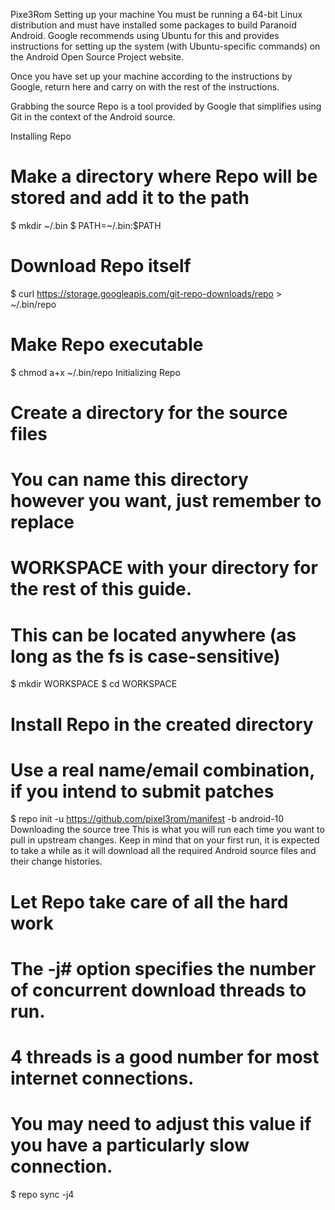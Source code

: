Pixe3Rom
Setting up your machine
You must be running a 64-bit Linux distribution and must have installed some packages to build Paranoid Android. Google recommends using Ubuntu for this and provides instructions for setting up the system (with Ubuntu-specific commands) on the Android Open Source Project website.

Once you have set up your machine according to the instructions by Google, return here and carry on with the rest of the instructions.

Grabbing the source
Repo is a tool provided by Google that simplifies using Git in the context of the Android source.

Installing Repo
# Make a directory where Repo will be stored and add it to the path
$ mkdir ~/.bin
$ PATH=~/.bin:$PATH

# Download Repo itself
$ curl https://storage.googleapis.com/git-repo-downloads/repo > ~/.bin/repo

# Make Repo executable
$ chmod a+x ~/.bin/repo
Initializing Repo
# Create a directory for the source files
# You can name this directory however you want, just remember to replace
# WORKSPACE with your directory for the rest of this guide.
# This can be located anywhere (as long as the fs is case-sensitive)
$ mkdir WORKSPACE
$ cd WORKSPACE

# Install Repo in the created directory
# Use a real name/email combination, if you intend to submit patches
$ repo init -u https://github.com/pixel3rom/manifest -b android-10
Downloading the source tree
This is what you will run each time you want to pull in upstream changes. Keep in mind that on your first run, it is expected to take a while as it will download all the required Android source files and their change histories.

# Let Repo take care of all the hard work
#
# The -j# option specifies the number of concurrent download threads to run.
# 4 threads is a good number for most internet connections.
# You may need to adjust this value if you have a particularly slow connection.
$ repo sync -j4
